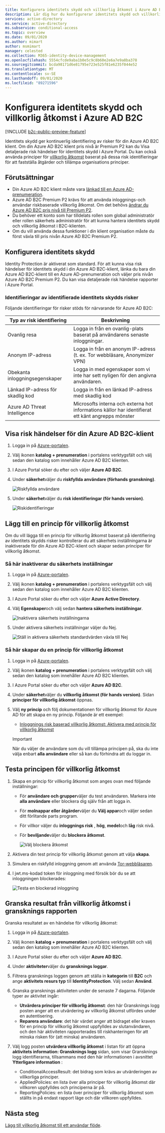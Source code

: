 ```yaml
---
title: Konfigurera identitets skydd och villkorlig åtkomst i Azure AD B2C
description: Lär dig hur du konfigurerar identitets skydd och villkorlig åtkomst för dig Azure AD B2C klient organisationen för att Visa riskfyllda inloggningar och andra risk händelser och skapa principer baserat på risk identifieringar.
services: active-directory
ms.service: active-directory
ms.subservice: conditional-access
ms.topic: overview
ms.date: 09/01/2020
ms.author: mimart
author: msmimart
manager: celested
ms.collection: M365-identity-device-management
ms.openlocfilehash: 5554cfcde9aba1b0e5c9c8b60e2e6a7e9a8ba378
ms.sourcegitcommit: bcda98171d6e81795e723e525f81e6235f044e52
ms.translationtype: MT
ms.contentlocale: sv-SE
ms.lasthandoff: 09/01/2020
ms.locfileid: "89271596"
---
```

# <a name="set-up-identity-protection-and-conditional-access-in-azure-ad-b2c"></a>Konfigurera identitets skydd och villkorlig åtkomst i Azure AD B2C

[!INCLUDE [b2c-public-preview-feature](../../includes/active-directory-b2c-public-preview.md)]

Identitets skydd ger kontinuerlig identifiering av risker för din Azure AD B2C klient. Om din Azure AD B2C klient pris nivå är Premium P2 kan du Visa detaljerade risk händelser för identitets skydd i Azure Portal. Du kan också använda principer för [villkorlig åtkomst](../active-directory/conditional-access/overview.md) baserat på dessa risk identifieringar för att fastställa åtgärder och tillämpa organisations principer.

## <a name="prerequisites"></a>Förutsättningar

- Din Azure AD B2C klient måste vara [länkad till en Azure AD-prenumeration](billing.md#link-an-azure-ad-b2c-tenant-to-a-subscription).
- Azure AD B2C Premium P2 krävs för att använda inloggnings-och användar riskbaserade villkorlig åtkomst. Om det behövs [ändrar du Azure AD B2C pris nivå till Premium P2](https://aka.ms/exid-pricing-tier). 
- Du behöver ett konto som har tilldelats rollen som global administratör eller rollen säkerhets administratör för att kunna hantera identitets skydd och villkorlig åtkomst i B2C-klienten.
- Om du vill använda dessa funktioner i din klient organisation måste du först växla till pris nivån Azure AD B2C Premium P2.

## <a name="set-up-identity-protection"></a>Konfigurera identitets skydd

Identity Protection är aktiverat som standard. För att kunna visa risk händelser för identitets skydd i din Azure AD B2C-klient, länka du bara din Azure AD B2C-klient till en Azure AD-prenumeration och väljer pris nivån Azure AD B2C Premium P2. Du kan visa detaljerade risk händelse rapporter i Azure Portal.

### <a name="supported-identity-protection-risk-detections"></a>Identifieringar av identifierade identitets skydds risker

Följande identifieringar för risker stöds för närvarande för Azure AD B2C:  

|Typ av risk identifiering  |Beskrivning  |
|---------|---------|
| Ovanlig resa     | Logga in från en ovanlig-plats baserat på användarens senaste inloggningar.        |
|Anonym IP-adress     | Logga in från en anonym IP-adress (t. ex. Tor webbläsare, Anonymizer VPN)        |
|Obekanta inloggningsegenskaper     | Logga in med egenskaper som vi inte har sett nyligen för den angivna användaren.        |
|Länkad IP-adress för skadlig kod     | Logga in från en länkad IP-adress med skadlig kod         |
|Azure AD Threat Intelligence     | Microsofts interna och externa hot informations källor har identifierat ett känt angrepps mönster        |

## <a name="view-risk-events-for-your-azure-ad-b2c-tenant"></a>Visa risk händelser för din Azure AD B2C-klient

1. Logga in på [Azure-portalen](https://portal.azure.com/).

1. Välj ikonen **katalog + prenumeration** i portalens verktygsfält och välj sedan den katalog som innehåller Azure AD B2C klienten.

1. I Azure Portal söker du efter och väljer **Azure AD B2C**.

1. Under **säkerhet**väljer du **riskfyllda användare (förhands granskning)**.

   ![Riskfyllda användare](media/conditional-access-identity-protection-setup/risky-users.png)

1. Under **säkerhet**väljer du **risk identifieringar (för hands version)**.

   ![Riskidentifieringar](media/conditional-access-identity-protection-setup/risk-detections.png)

## <a name="add-a-conditional-access-policy"></a>Lägg till en princip för villkorlig åtkomst 

Om du vill lägga till en princip för villkorlig åtkomst baserat på identifiering av identitets skydds risker kontrollerar du att säkerhets inställningarna är inaktiverade för din Azure AD B2C-klient och skapar sedan principer för villkorlig åtkomst.

### <a name="to-disable-security-defaults"></a>Så här inaktiverar du säkerhets inställningar

1. Logga in på [Azure-portalen](https://portal.azure.com/).

2. Välj ikonen **katalog + prenumeration** i portalens verktygsfält och välj sedan den katalog som innehåller Azure AD B2C klienten.

3. I Azure Portal söker du efter och väljer **Azure Active Directory**.

4. Välj **Egenskaper**och välj sedan **hantera säkerhets inställningar**.

   ![Inaktivera säkerhets inställningarna](media/conditional-access-identity-protection-setup/disable-security-defaults.png)

5. Under aktivera säkerhets inställningar väljer du Nej. 

   ![Ställ in aktivera säkerhets standardvärden växla till Nej](media/conditional-access-identity-protection-setup/enable-security-defaults-toggle.png)

### <a name="to-create-a-conditional-access-policy"></a>Så här skapar du en princip för villkorlig åtkomst

1. Logga in på [Azure-portalen](https://portal.azure.com/).

1. Välj ikonen **katalog + prenumeration** i portalens verktygsfält och välj sedan den katalog som innehåller Azure AD B2C klienten.

1. I Azure Portal söker du efter och väljer **Azure AD B2C**.

1. Under **säkerhet**väljer du **villkorlig åtkomst (för hands version)**. Sidan **principer för villkorlig åtkomst** öppnas. 

1. Välj **ny princip** och följ dokumentationen för villkorlig åtkomst för Azure AD för att skapa en ny princip. Följande är ett exempel:

   - [Inloggnings risk baserad villkorlig åtkomst: Aktivera med princip för villkorlig åtkomst](../active-directory/conditional-access/howto-conditional-access-policy-risk.md#enable-with-conditional-access-policy)

   > [!IMPORTANT]
   > När du väljer de användare som du vill tillämpa principen på, ska du inte välja enbart **alla användare** eller så kan du förhindra att du loggar in.

## <a name="test-the-conditional-access-policy"></a>Testa principen för villkorlig åtkomst

1. Skapa en princip för villkorlig åtkomst som anges ovan med följande inställningar:
   
   - För **användare och grupper**väljer du test användaren. Markera inte **alla användare** eller blockera dig själv från att logga in.
   - För **molnappar eller åtgärder**väljer du **Välj appar**och väljer sedan ditt förlitande parts program.
   - För villkor väljer du **inloggnings risk** , **hög**, **medel**och **låg** risk nivå.
   - För **beviljande**väljer du **blockera åtkomst**.

      ![Välj blockera åtkomst](media/conditional-access-identity-protection-setup/test-conditional-access-policy.png)

1. Aktivera din test princip för villkorlig åtkomst genom att välja **skapa**.

1. Simulera en riskfylld inloggning genom att använda [Tor-webbläsaren](https://www.torproject.org/download/). 

1. I jwt.ms-kodad token för inloggning med försök bör du se att inloggningen blockerades:

   ![Testa en blockerad inloggning](media/conditional-access-identity-protection-setup/test-blocked-sign-in.png)

## <a name="review-conditional-access-outcomes-in-the-audit-report"></a>Granska resultat från villkorlig åtkomst i gransknings rapporten

Granska resultatet av en händelse för villkorlig åtkomst:

1. Logga in på [Azure-portalen](https://portal.azure.com/).

2. Välj ikonen **katalog + prenumeration** i portalens verktygsfält och välj sedan den katalog som innehåller Azure AD B2C klienten.

3. I Azure Portal söker du efter och väljer **Azure AD B2C**.

4. Under **aktiviteter**väljer du **gransknings loggar**.

5. Filtrera gransknings loggen genom att ställa in **kategorin** till **B2C** och ange **aktivitets resurs typ** till **IdentityProtection**. Välj sedan **Använd**.

6. Granska gransknings aktiviteten under de senaste 7 dagarna. Följande typer av aktivitet ingår:

   - **Utvärdera principer för villkorlig åtkomst**: den här Gransknings logg posten anger att en utvärdering av villkorlig åtkomst utfördes under en autentisering.
   - **Reparera användare**: det här värdet anger att bidraget eller kraven för en princip för villkorlig åtkomst uppfylldes av slutanvändaren, och den här aktiviteten rapporterades till riskhanteringen för att minska risken för (att minska) användaren.

7. Välj logg posten **utvärdera villkorlig åtkomst** i listan för att öppna **aktivitets information: Gransknings logg** sidan, som visar Gransknings logg identifierarna, tillsammans med den här informationen i avsnittet **Ytterligare information** :

   - ConditionalAccessResult: det bidrag som krävs av utvärderingen av villkorliga principer.
   - AppliedPolicies: en lista över alla principer för villkorlig åtkomst där villkoren uppfylldes och principerna är på.
   - ReportingPolicies: en lista över principer för villkorlig åtkomst som ställts in på endast rapport läge och där villkoren uppfylldes.

## <a name="next-steps"></a>Nästa steg

[Lägg till villkorlig åtkomst till ett användar flöde](conditional-access-user-flow.md).
